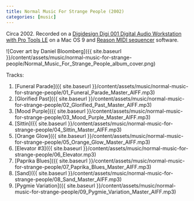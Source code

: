 ```yaml
---
title: Normal Music For Strange People (2002)
categories: [music]
---
```


Circa 2002. Recorded on a [Digidesign Digi 001 Digital Audio Workstation with Pro Tools LE](https://en.wikipedia.org/wiki/Pro_Tools) on a Mac OS 9 and [Reason MIDI sequencer](<https://en.wikipedia.org/wiki/Reason_(software)>) software.

![Cover art by Daniel Bloomberg]({{ site.baseurl }}/content/assets/music/normal-music-for-strange-people/Normal_Music_For_Strange_People_album_cover.png)

Tracks:

1. [Funeral Parade]({{ site.baseurl }}/content/assets/music/normal-music-for-strange-people/01_Funeral_Parade_Master_AIFF.mp3)
1. [Glorified Past]({{ site.baseurl }}/content/assets/music/normal-music-for-strange-people/02_Glorified_Past_Master_AIFF.mp3)
1. [Mood Purple]({{ site.baseurl }}/content/assets/music/normal-music-for-strange-people/03_Mood_Purple_Master_AIFF.mp3)
1. [Sittin]({{ site.baseurl }}/content/assets/music/normal-music-for-strange-people/04_Sittin_Master_AIFF.mp3)
1. [Orange Glow]({{ site.baseurl }}/content/assets/music/normal-music-for-strange-people/05_Orange_Glow_Master_AIFF.mp3)
1. [Elevator #3]({{ site.baseurl }}/content/assets/music/normal-music-for-strange-people/06_Elevator.mp3)
1. [Paprika Blues]({{ site.baseurl }}/content/assets/music/normal-music-for-strange-people/07_Paprika_Blues_Master_AIFF.mp3)
1. [Sand]({{ site.baseurl }}/content/assets/music/normal-music-for-strange-people/08_Sand_Master_AIFF.mp3)
1. [Pygmie Variation]({{ site.baseurl }}/content/assets/music/normal-music-for-strange-people/09_Pygmie_Variation_Master_AIFF.mp3)
